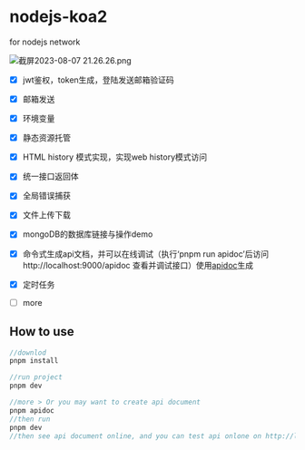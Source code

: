# nodejs-koa2

for nodejs network

![截屏2023-08-07 21.26.26.png](https://s2.loli.net/2023/08/07/48ciEYRxsQSzVeZ.png)

- [x] jwt鉴权，token生成，登陆发送邮箱验证码

- [x] 邮箱发送

- [x] 环境变量

- [x] 静态资源托管

- [x] HTML history 模式实现，实现web history模式访问

- [x] 统一接口返回体

- [x] 全局错误捕获

- [x] 文件上传下载

- [x] mongoDB的数据库链接与操作demo

- [x] 命令式生成api文档，并可以在线调试（执行‘pnpm run apidoc’后访问http://localhost:9000/apidoc 查看并调试接口）使用[apidoc](https://apidocjs.com/)生成

- [x] 定时任务

- [ ] more

  

## How to use

```js
//downlod
pnpm install

//run project
pnpm dev

//more > Or you may want to create api document
pnpm apidoc
//then run
pnpm dev
//then see api document online, and you can test api onlone on http://localhost:9000/apidoc
```

